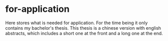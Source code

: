 # for-application
Here stores what is needed for application.
For the time being it only contains my bachelor's thesis.
This thesis is a chinese version with english abstracts, which includes a short one at the front and a long one at the end.
